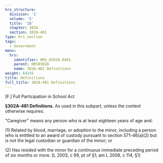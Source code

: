 ```yaml
---
hrs_structure:
  division: '1'
  volume: '5'
  title: '18'
  chapter: 302A
  section: 302A-481
type: hrs_section
tags:
  - Government
menu:
  hrs:
    identifier: HRS_0302A-0481
    parent: HRS0302A
    name: 302A-481 Definitions
weight: 64335
title: Definitions
full_title: 302A-481 Definitions
---
```

[F.] Full Participation in School Act

**§302A-481 Definitions.** As used in this subpart, unless the context otherwise requires:

"Caregiver" means any person who is at least eighteen years of age and:

(1) Related by blood, marriage, or adoption to the minor, including a person who is entitled to an award of custody pursuant to section 571-46(a)(2) but is not the legal custodian or guardian of the minor; or

(2) Has resided with the minor for a continuous immediate preceding period of six months or more. [L 2003, c 99, pt of §1; am L 2008, c 114, §1]